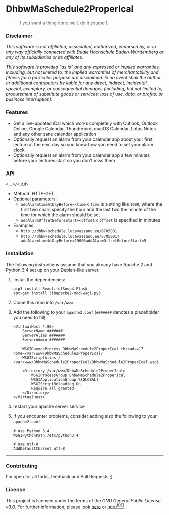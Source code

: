 # DhbwMaSchedule2ProperIcal

> If you want a thing done well, do it yourself.


### Disclaimer
*This software is not affiliated, associated, authorized, endorsed by, or in any way officially connected with Duale Hochschule Baden-Württemberg or any of its subsidiaries or its affiliates.*

*This software is provided "as is" and any expressed or implied warranties, including, but not limited to, the implied warranties of merchantability and fitness for a particular purpose are disclaimed. In no event shall the author or additional contributors be liable for any direct, indirect, incidental, special, exemplary, or consequential damages (including, but not limited to, procurement of substitute goods or services; loss of use, data, or profits; or business interruption).*


### Features
- Get a live-updated iCal which works completely with Outlook, Outlook Online, Google Calendar, Thunderbird, macOS Calendar, Lotus Notes and any other sane calendar application
- Optionally request an alarm from your calendar app about your first lecture at the next day so you know how you need to set your alarm clock
- Optionally request an alarm from your calendar app a few minutes before your lectures start so you don't miss them


### API
`<..>/<uid>`
- Method: HTTP-GET
- Optional parameters:
    - `addAlarmtimeAtDayBefore=<time>`: `time` is a string like `1900`, where the first two chars specify the hour and the last two the minute of the time for which the alarm should be set
    - `addAlarmOffsetBeforeStart=<offset>`: `offset` is specified in minutes
- Examples:
    - `http://dhbw-schedule.lucavazzano.eu/6705001`
    - `http://dhbw-schedule.lucavazzano.eu/6705001?addAlarmtimeAtDayBefore=1900&addAlarmOffsetBeforeStart=5`


### Installation
The following instructions assume that you already have Apache 2 and Python 3.4 set up on your Debian-like server.

1. Install the dependencies:
    ```
    pip3 install BeautifulSoup4 Flask
    apt-get install libapache2-mod-wsgi-py3
    ```

2. Clone this repo into `/var/www`

3. Add the following to your `apache2.conf` (`#######` denotes a placeholder you need to fill):
    ```
    <VirtualHost *:80>
        ServerName #######
        ServerAlias #######
        ServerAdmin #######

        WSGIDaemonProcess DhbwMaSchedule2ProperIcal threads=17 home=/var/www/DhbwMaSchedule2ProperIcal/
        WSGIScriptAlias / /var/www/DhbwMaSchedule2ProperIcal/DhbwMaSchedule2ProperIcal.wsgi

        <Directory /var/www/DhbwMaSchedule2ProperIcal>
            WSGIProcessGroup DhbwMaSchedule2ProperIcal
            WSGIApplicationGroup %{GLOBAL}
            WSGIScriptReloading On
            Require all granted
        </Directory>
    </VirtualHost>
    ```
4. restart your apache server service

5. If you encounter problems, consider adding also the following to your `apache2.conf`:
    ```
    # use Python 3.4
    WSGIPythonPath /etc/python3.4

    # use utf-8
    AddDefaultCharset utf-8
    ```


---


### Contributing
I'm open for all forks, feedback and Pull Requests ;)


### License
This project is licensed under the terms of the *GNU General Public License v3.0*. For further information, please look [here](http://choosealicense.com/licenses/gpl-3.0/) or [here<sup>(DE)</sup>](http://www.gnu.org/licenses/gpl-3.0.de.html).
